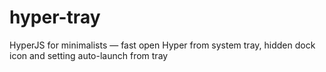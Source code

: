 # hyper-tray
HyperJS for minimalists — fast open Hyper from system tray, hidden dock icon and setting auto-launch from tray
